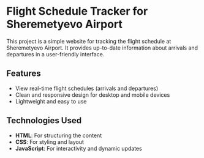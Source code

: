 # Flight Schedule Tracker for Sheremetyevo Airport

This project is a simple website for tracking the flight schedule at Sheremetyevo Airport. It provides up-to-date information about arrivals and departures in a user-friendly interface.

## Features
- View real-time flight schedules (arrivals and departures)
- Clean and responsive design for desktop and mobile devices
- Lightweight and easy to use

## Technologies Used
- **HTML**: For structuring the content
- **CSS**: For styling and layout
- **JavaScript**: For interactivity and dynamic updates